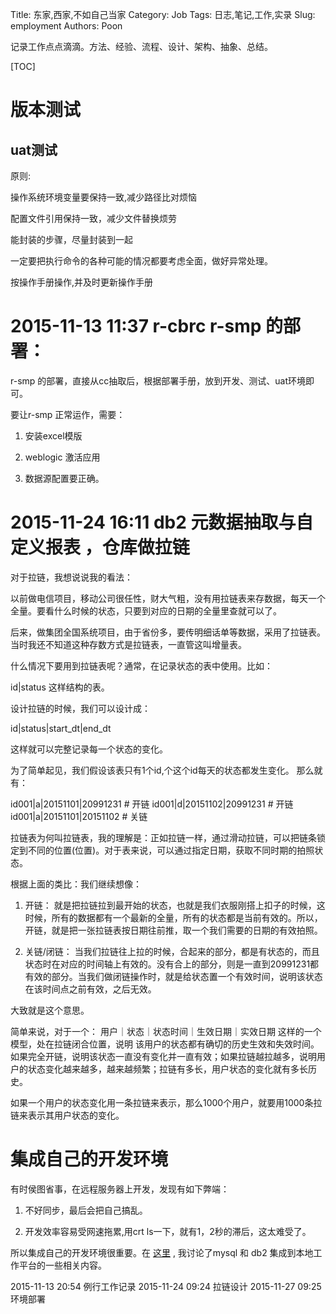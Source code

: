 Title: 东家,西家,不如自己当家
Category: Job
Tags: 日志,笔记,工作,实录
Slug: employment
Authors: Poon

<!-- ^ -->

记录工作点点滴滴。方法、经验、流程、设计、架构、抽象、总结。

<!-- $ -->

[TOC]

# 版本测试

## uat测试

原则:

操作系统环境变量要保持一致,减少路径比对烦恼

配置文件引用保持一致，减少文件替换烦劳

能封装的步骤，尽量封装到一起

一定要把执行命令的各种可能的情况都要考虑全面，做好异常处理。

按操作手册操作,并及时更新操作手册


# 2015-11-13 11:37 r-cbrc r-smp 的部署：

r-smp 的部署，直接从cc抽取后，根据部署手册，放到开发、测试、uat环境即可。

要让r-smp 正常运作，需要：

1. 安装excel模版

2. weblogic 激活应用

3. 数据源配置要正确。


# 2015-11-24 16:11 db2 元数据抽取与自定义报表 ，仓库做拉链 

对于拉链，我想说说我的看法：

以前做电信项目，移动公司很任性，财大气粗，没有用拉链表来存数据，每天一个全量。要看什么时候的状态，只要到对应的日期的全量里查就可以了。

后来，做集团全国系统项目，由于省份多，要传明细话单等数据，采用了拉链表。当时我还不知道这种存数方式是拉链表，一直管这叫增量表。

什么情况下要用到拉链表呢？通常，在记录状态的表中使用。比如：

id|status 这样结构的表。

设计拉链的时候，我们可以设计成：

id|status|start_dt|end_dt

这样就可以完整记录每一个状态的变化。

为了简单起见，我们假设该表只有1个id,个这个id每天的状态都发生变化。
那么就有：

id001|a|20151101|20991231 # 开链
id001|d|20151102|20991231 # 开链
id001|a|20151101|20151102 # 关链

拉链表为何叫拉链表，我的理解是：正如拉链一样，通过滑动拉链，可以把链条锁定到不同的位置(位置)。对于表来说，可以通过指定日期，获取不同时期的拍照状态。

根据上面的类比：我们继续想像：

1. 开链： 就是把拉链拉到最开始的状态，也就是我们衣服刚搭上扣子的时候，这时候，所有的数据都有一个最新的全量，所有的状态都是当前有效的。所以，开链，就是把一张拉链表按日期往前推，取一个我们需要的日期的有效拍照。

2. 关链/闭链： 当我们拉链往上拉的时候，合起来的部分，都是有状态的，而且状态时在对应的时间轴上有效的。没有合上的部分，则是一直到20991231都有效的部分。当我们做闭链操作时，就是给状态置一个有效时间，说明该状态在该时间点之前有效，之后无效。

大致就是这个意思。

简单来说，对于一个： 用户｜状态｜状态时间｜生效日期｜实效日期 这样的一个模型，处在拉链闭合位置，说明 该用户的状态都有确切的历史生效和失效时间。如果完全开链，说明该状态一直没有变化并一直有效；如果拉链越拉越多，说明用户的状态变化越来越多，越来越频繁；拉链有多长，用户状态的变化就有多长历史。

如果一个用户的状态变化用一条拉链来表示，那么1000个用户，就要用1000条拉链来表示其用户状态的变化。

# 集成自己的开发环境

有时侯图省事，在远程服务器上开发，发现有如下弊端：

1. 不好同步，最后会把自己搞乱。

2. 开发效率容易受网速拖累,用crt ls一下，就有1，2秒的滞后，这太难受了。

所以集成自己的开发环境很重要。在 [这里](http://www.imx3.com/play-databases.html)  , 
我讨论了mysql 和 db2 集成到本地工作平台的一些相关内容。





2015-11-13 20:54  例行工作记录
2015-11-24 09:24  拉链设计
2015-11-27 09:25  环境部署
